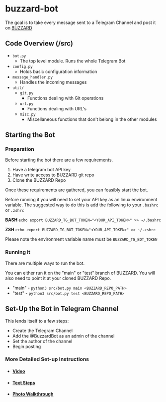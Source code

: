 # buzzard-bot

The goal is to take every message sent to a Telegram Channel and
post it on [BUZZARD](https://buzzard.life)

## Code Overview (/src)

* `bot.py`
  * The top level module. Runs the whole Telegram Bot
* `config.py`
  * Holds basic configuration information
* `message_handler.py`
  * Handles the incoming messages
* `util/`
  * `git.py`
    * Functions dealing with Git operations
  * `url.py`
    * Functions dealing with URL's
  * `misc.py`
    * Miscellaneous functions that don't belong in the other modules

## Starting the Bot

### Preparation

Before starting the bot there are a few requirements.

1. Have a telegram bot API key
2. Have write access to BUZZARD git repo
3. Clone the BUZZARD Repo

Once these requirements are gathered, you can feasibly start the bot.

Before running it you will need to set your API key as an linux environment variable.
The suggested way to do this is add the following to your `.bashrc` or `.zshrc`

**BASH**
`echo export BUZZARD_TG_BOT_TOKEN="<YOUR_API_TOKEN>" >> ~/.bashrc`

**ZSH**
`echo export BUZZARD_TG_BOT_TOKEN="<YOUR_API_TOKEN>" >> ~/.zshrc`

Please note the environment variable name must be `BUZZARD_TG_BOT_TOKEN`

### Running it

There are multiple ways to run the bot.

You can either run it on the "main" or "test" branch of BUZZARD.
You will also need to point it at your cloned BUZZARD Repo.

* "main" - `python3 src/bot.py main <BUZZARD_REPO_PATH>`
* "test" - `python3 src/bot.py test <BUZZARD_REPO_PATH>`

## Set-Up the Bot in Telegram Channel

This lends itself to a few steps:

* Create the Telegram Channel
* Add the @BuzzardBot as an admin of the channel
* Set the author of the channel
* Begin posting

### More Detailed Set-up Instructions

* #### [Video](https://buzzard.life/games/BUZZARD-04/cj/6)
* #### [Text Steps](https://buzzard.life/games/BUZZARD-04/cj/7)
* #### [Photo Walkthrough](https://buzzard.life/games/BUZZARD-04/cj/8)